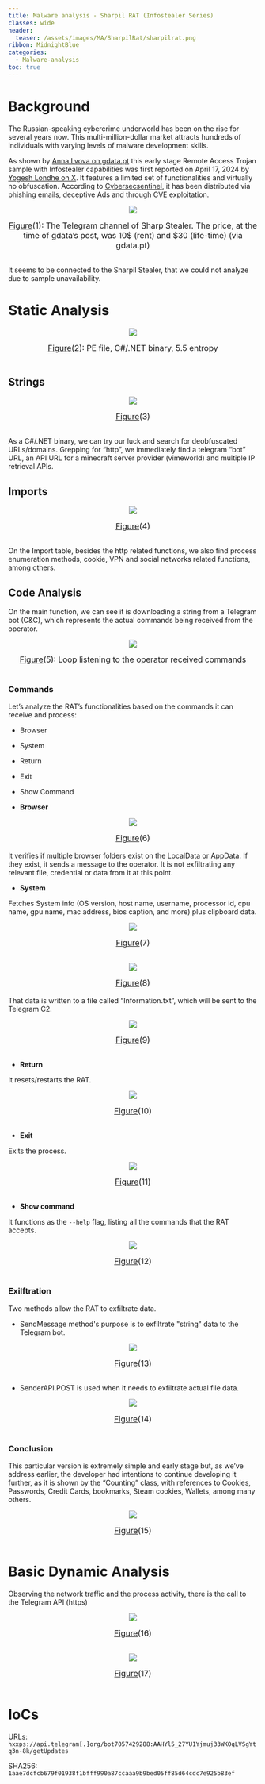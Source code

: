 ```yaml
---
title: Malware analysis - Sharpil RAT (Infostealer Series)
classes: wide
header:
  teaser: /assets/images/MA/SharpilRat/sharpilrat.png
ribbon: MidnightBlue
categories:
  - Malware-analysis
toc: true
---
```


# Background
The Russian-speaking cybercrime underworld has been on the rise for several years now. This multi-million-dollar market attracts hundreds of individuals with varying levels of malware development skills.

As shown by [Anna Lvova on gdata.pt](https://www.gdata.pt/blog/2024/04/37894-sharp-info-stealer) this early stage Remote Access Trojan sample with Infostealer capabilities was first reported on April 17, 2024 by [Yogesh Londhe on X](https://x.com/suyog41/status/1780492021846921503). It features a limited set of functionalities and virtually no obfuscation. According to [Cybersecsentinel](https://cybersecsentinel.com/sharpil-rat-malware/), it has been distributed via phishing emails, deceptive Ads and through CVE exploitation.
<p align="center">
  <img src="\assets\images\MA\SharpilRat\1.png" />
</p>
<center><font size="3"> <u>Figure</u>(1): The Telegram channel of Sharp Stealer. The price, at the time of gdata’s post, was 10$ (rent) and $30 (life-time) (via gdata.pt)<u></u> </font></center>
<br>

It seems to be connected to the Sharpil Stealer, that we could not analyze due to sample unavailability.

# Static Analysis
<p align="center">
  <img src="\assets\images\MA\SharpilRat\2.png" />
</p>
<center><font size="3"> <u>Figure</u>(2): PE file, C#/.NET binary, 5.5 entropy <u></u> </font></center>
<br>

## Strings

<p align="center">
  <img src="\assets\images\MA\SharpilRat\3.png" />
</p>
<center><font size="3"> <u>Figure</u>(3)  <u></u> </font></center>
<br>

As a C#/.NET binary, we can try our luck and search for deobfuscated URLs/domains. Grepping for “http”, we immediately find a telegram “bot” URL, an API URL for a minecraft server provider (vimeworld) and multiple IP retrieval APIs.
## Imports

<p align="center">
  <img src="\assets\images\MA\SharpilRat\4.png" />
</p>
<center><font size="3"> <u>Figure</u>(4) <u></u> </font></center>
<br>

On the Import table, besides the http related functions, we also find process enumeration methods, cookie, VPN and social networks related functions, among others.

## Code Analysis
On the main function, we can see it is downloading a string from a Telegram bot (C&C), which represents the actual commands being received from the operator.
<p align="center">
  <img src="\assets\images\MA\SharpilRat\5.png" />
</p>
<center><font size="3"> <u>Figure</u>(5): Loop listening to the operator received commands <u></u> </font></center>
<br>

### Commands
Let’s analyze the RAT’s functionalities based on the commands it can receive and process:
- Browser
- System
- Return
- Exit
- Show Command

- **Browser**

<p align="center">
  <img src="\assets\images\MA\SharpilRat\6.png" />
</p>
<center><font size="3"> <u>Figure</u>(6)<u></u> </font></center>
<br>
It verifies if multiple browser folders exist on the LocalData or AppData. If they exist, it sends a message to the operator. It is not exfiltrating any relevant file, credential or data from it at this point.

- **System**

Fetches System info (OS version, host name, username, processor id, cpu name, gpu name, mac address, bios caption, and more) plus clipboard data.
<p align="center">
  <img src="\assets\images\MA\SharpilRat\7.png" />
</p>
<center><font size="3"> <u>Figure</u>(7) <u></u> </font></center>
<br>
<p align="center">
  <img src="\assets\images\MA\SharpilRat\8.png" />
</p>
<center><font size="3"> <u>Figure</u>(8) <u></u> </font></center>
<br>
That data is written to a file called “Information.txt”, which will be sent to the Telegram C2.
<p align="center">
  <img src="\assets\images\MA\SharpilRat\9.png" />
</p>
<center><font size="3"> <u>Figure</u>(9) <u></u> </font></center>
<br>

- **Return**

It resets/restarts the RAT.
<p align="center">
  <img src="\assets\images\MA\SharpilRat\10.png" />
</p>
<center><font size="3"> <u>Figure</u>(10) <u></u> </font></center>
<br>

- **Exit**
  
Exits the process.
<p align="center">
  <img src="\assets\images\MA\SharpilRat\11.png" />
</p>
<center><font size="3"> <u>Figure</u>(11) <u></u> </font></center>
<br>

- **Show command**

It functions as the `--help` flag, listing all the commands that the RAT accepts.
<p align="center">
  <img src="\assets\images\MA\SharpilRat\12.png" />
</p>
<center><font size="3"> <u>Figure</u>(12) <u></u> </font></center>
<br>

### Exilftration
Two methods allow the RAT to exfiltrate data.
- SendMessage method's purpose is to exfiltrate "string" data to the Telegram bot.
<p align="center">
  <img src="\assets\images\MA\SharpilRat\13.png" />
</p>
<center><font size="3"> <u>Figure</u>(13) <u></u> </font></center>
<br>

- SenderAPI.POST is used when it needs to exfiltrate actual file data.
<p align="center">
  <img src="\assets\images\MA\SharpilRat\14.png" />
</p>
<center><font size="3"> <u>Figure</u>(14) <u></u> </font></center>
<br>

### Conclusion
This particular version is extremely simple and early stage but, as we’ve address earlier, the developer had intentions to continue developing it further, as it is shown by the “Counting” class, with references to Cookies, Passwords, Credit Cards, bookmarks, Steam cookies, Wallets, among many others.
<p align="center">
  <img src="\assets\images\MA\SharpilRat\15.png" />
</p>
<center><font size="3"> <u>Figure</u>(15) <u></u> </font></center>
<br>

# Basic Dynamic Analysis
Observing the network traffic and the process activity, there is the call to the Telegram API (https) 
<p align="center">
  <img src="\assets\images\MA\SharpilRat\16.png" />
</p>
<center><font size="3"> <u>Figure</u>(16) <u></u> </font></center>
<br>
<p align="center">
  <img src="\assets\images\MA\SharpilRat\17.png" />
</p>
<center><font size="3"> <u>Figure</u>(17) <u></u> </font></center>
<br>

# IoCs
URLs: 
`hxxps://api.telegram[.]org/bot7057429288:AAHYl5_27YU1Yjmuj33WKOqLVSgYtq3n-8k/getUpdates`

SHA256: 
`1aae7dcfcb679f01938f1bfff990a87ccaaa9b9bed05ff85d64cdc7e925b83ef`
